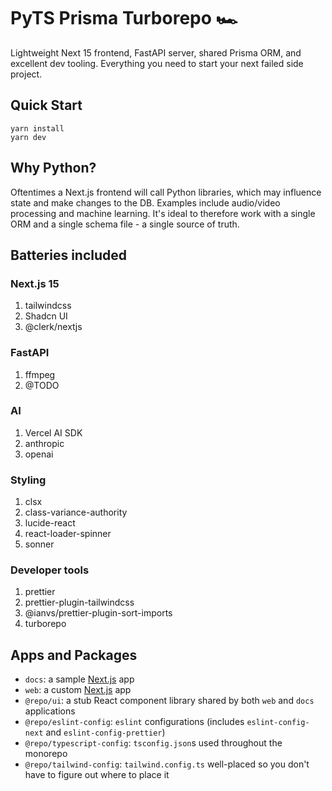 # PyTS Prisma Turborepo 🏎️

Lightweight Next 15 frontend, FastAPI server, shared Prisma ORM, and excellent dev tooling. Everything you need to start your next failed side project.

## Quick Start

```
yarn install
yarn dev
```

## Why Python?

Oftentimes a Next.js frontend will call Python libraries, which may influence state and make changes to the DB. Examples include audio/video processing and machine learning. It's ideal to therefore work with a single ORM and a single schema file - a single source of truth.

## Batteries included

### Next.js 15

1. tailwindcss
2. Shadcn UI
3. @clerk/nextjs

### FastAPI

1. ffmpeg
2. @TODO

### AI

1. Vercel AI SDK
2. anthropic
3. openai

### Styling

1. clsx
2. class-variance-authority
3. lucide-react
4. react-loader-spinner
5. sonner

### Developer tools

1. prettier
2. prettier-plugin-tailwindcss
3. @ianvs/prettier-plugin-sort-imports
4. turborepo

## Apps and Packages

- `docs`: a sample [Next.js](https://nextjs.org/) app
- `web`: a custom [Next.js](https://nextjs.org/) app
- `@repo/ui`: a stub React component library shared by both `web` and `docs` applications
- `@repo/eslint-config`: `eslint` configurations (includes `eslint-config-next` and `eslint-config-prettier`)
- `@repo/typescript-config`: `tsconfig.json`s used throughout the monorepo
- `@repo/tailwind-config`: `tailwind.config.ts` well-placed so you don't have to figure out where to place it
